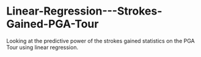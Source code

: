 # Linear-Regression---Strokes-Gained-PGA-Tour
Looking at the predictive power of the strokes gained statistics on the PGA Tour using linear regression.
